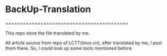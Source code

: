 # BackUp-Translation
==========================================

This repo store the file translated by me.

All article source from repo of LCTT(linux.cn), after translated by me, I post them there. So, I could look up some tools mentioned before.


